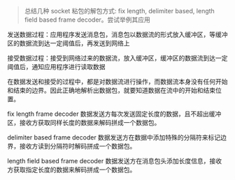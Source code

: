 > 总结几种 socket 粘包的解包方式: fix length, delimiter based, length field based frame decoder。尝试举例其应用


发送数据过程：应用程序发送消息包，消息包以数据流的形式放入缓冲区，等缓冲区的数据流到达一定阈值后，再发送到网络上

接受数据过程：接受到网络过来的数据流，放入缓冲区，缓冲区的数据流到达一定阈值后，通知应用程序进行读取数据

在数据发送和接受的过程中，都是对数据流进行操作，而数据流本身没有任何开始和结束的边界。因此正确地解析出数据包，就要知道数据在流中的开始和结束位置。

fix length frame decoder
数据发送方每次发送固定长度的数据，且不超出缓冲区，接收方获取同样长度的数据来解码拼成一个数据包。

delimiter based frame decoder
数据发送方在数据中添加特殊的分隔符来标记边界，接收方读到分隔符时解码拼成一个数据包。

length field based frame decoder
数据发送方在消息包头添加长度信息，接收方获取指定长度的数据来解码拼成一个数据包。